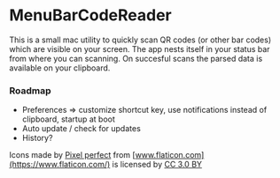# MenuBarCodeReader

This is a small mac utility to quickly scan QR codes (or other bar codes) which are visible on your screen. The app nests itself in your status bar from where you can scanning. On succesful scans the parsed data is available on your clipboard.

### Roadmap

- Preferences => customize shortcut key, use notifications instead of clipboard, startup at boot
- Auto update / check for updates
- History?

Icons made by [Pixel perfect](https://www.flaticon.com/authors/pixel-perfect) from [www.flaticon.com](https://www.flaticon.com/) is licensed by [CC 3.0 BY](http://creativecommons.org/licenses/by/3.0/)